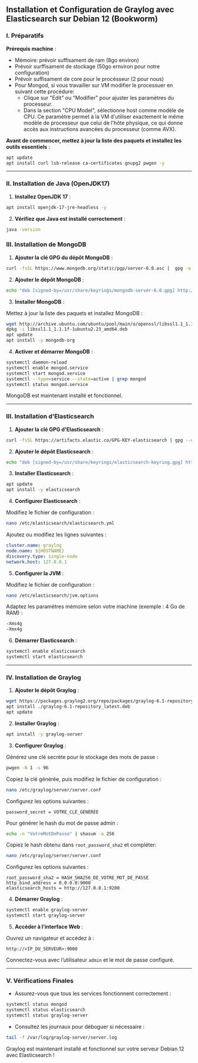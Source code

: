 ## Installation et Configuration de Graylog avec Elasticsearch sur Debian 12 (Bookworm)

### I. Préparatifs



**Prérequis machine** :
* Mémoire: prévoir suffisament de ram (8go environ)
* Prévoir surffisament de stockage (50go ernviron pour notre configuration)
* Prévoir suffisament de core pour le procésseur (2 pour nous)
* Pour Mongod, si vous travailler sur VM modifier le processuer en suivant cette procédure:
    - Clique sur "Edit" ou "Modifier" pour ajuster les paramètres du processeur.
    - Dans la section "CPU Model", sélectionne host comme modèle de CPU. Ce paramètre permet à la VM d'utiliser exactement le même modèle de processeur que celui de l'hôte physique,
      ce qui donne accès aux instructions avancées du processeur (comme AVX).

**Avant de commencer, mettez à jour la liste des paquets et installez les outils essentiels** :

```bash
apt update
apt install curl lsb-release ca-certificates gnupg2 pwgen -y
```

---

### II. Installation de Java (OpenJDK17)

1. **Installez OpenJDK 17** :

```bash
apt install openjdk-17-jre-headless -y
```

2. **Vérifiez que Java est installé correctement** :

```bash
java -version
```

### III. Installation de MongoDB

1. **Ajouter la clé GPG du dépôt MongoDB** :

```bash
curl -fsSL https://www.mongodb.org/static/pgp/server-6.0.asc |  gpg -o /usr/share/keyrings/mongodb-server-6.0.gpg --dearmor
```

2. **Ajouter le dépôt MongoDB** :

```bash
echo "deb [signed-by=/usr/share/keyrings/mongodb-server-6.0.gpg] http://repo.mongodb.org/apt/debian bullseye/mongodb-org/6.0 main" > /etc/apt/sources.list.d/mongodb-org-6.0.list
```

3. **Installer MongoDB** :

Mettez à jour la liste des paquets et installez MongoDB :

```bash
wget http://archive.ubuntu.com/ubuntu/pool/main/o/openssl/libssl1.1_1.1.1f-1ubuntu2.23_amd64.deb
dpkg -i libssl1.1_1.1.1f-1ubuntu2.23_amd64.deb
apt update
apt install -y mongodb-org
```

4. **Activer et démarrer MongoDB** :

```bash
systemctl daemon-reload
systemctl enable mongod.service
systemctl start mongod.service
systemctl --type=service --state=active | grep mongod
systemctl status mongod.service
```

MongoDB est maintenant installé et fonctionnel.

---

### III. Installation d’Elasticsearch

1. **Ajouter la clé GPG d'Elasticsearch** :

```bash
curl -fsSL https://artifacts.elastic.co/GPG-KEY-elasticsearch | gpg --dearmor -o /usr/share/keyrings/elasticsearch-keyring.gpg
```

2. **Ajouter le dépôt Elasticsearch** :

```bash
echo "deb [signed-by=/usr/share/keyrings/elasticsearch-keyring.gpg] https://artifacts.elastic.co/packages/7.x/apt stable main" > /etc/apt/sources.list.d/elasticsearch-7.x.list
```

3. **Installer Elasticsearch** :

```bash
apt update
apt install -y elasticsearch
```

4. **Configurer Elasticsearch** :

Modifiez le fichier de configuration :

```bash
nano /etc/elasticsearch/elasticsearch.yml
```

Ajoutez ou modifiez les lignes suivantes :

```yaml
cluster.name: graylog
node.name: ${HOSTNAME}
discovery.type: single-node
network.host: 127.0.0.1
```

5. **Configurer la JVM** :

Modifiez le fichier de configuration :

```bash
nano /etc/elasticsearch/jvm.options
```

Adaptez les paramètres mémoire selon votre machine (exemple : 4 Go de RAM) :

```bash
-Xms4g
-Xmx4g
```

6. **Démarrer Elasticsearch** :

```bash
systemctl enable elasticsearch
systemctl start elasticsearch
```

---

### IV. Installation de Graylog

1. **Ajouter le dépôt Graylog** :

```bash
wget https://packages.graylog2.org/repo/packages/graylog-6.1-repository_latest.deb
apt install ./graylog-6.1-repository_latest.deb
apt update
```

2. **Installer Graylog** :

```bash
apt install -y graylog-server
```

3. **Configurer Graylog** :

Générez une clé secrète pour le stockage des mots de passe :

```bash
pwgen -N 1 -s 96
```

Copiez la clé générée, puis modifiez le fichier de configuration :

```bash
nano /etc/graylog/server/server.conf
```

Configurez les options suivantes :

```properties
password_secret = VOTRE_CLÉ_GÉNÉRÉE

```

Pour générer le hash du mot de passe admin :

```bash
echo -n "VotreMotDePasse" | shasum -a 256
```

Copiez le hash obtenu dans `root_password_sha2` et compléter:

```bash
nano /etc/graylog/server/server.conf
```

Configurez les options suivantes :

```properties
root_password_sha2 = HASH_SHA256_DE_VOTRE_MOT_DE_PASSE
http_bind_address = 0.0.0.0:9000
elasticsearch_hosts = http://127.0.0.1:9200
```

4. **Démarrer Graylog** :

```bash
systemctl enable graylog-server
systemctl start graylog-server
```

5. **Accéder à l’interface Web** :

Ouvrez un navigateur et accédez à :

```
http://<IP_DU_SERVEUR>:9000
```

Connectez-vous avec l’utilisateur `admin` et le mot de passe configuré.

---

### V. Vérifications Finales

- Assurez-vous que tous les services fonctionnent correctement :

```bash
systemctl status mongod
systemctl status elasticsearch
systemctl status graylog-server
```

- Consultez les journaux pour déboguer si nécessaire :

```bash
tail -f /var/log/graylog-server/server.log
```

Graylog est maintenant installé et fonctionnel sur votre serveur Debian 12 avec Elasticsearch !

